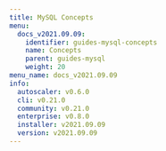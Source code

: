 ```yaml
---
title: MySQL Concepts
menu:
  docs_v2021.09.09:
    identifier: guides-mysql-concepts
    name: Concepts
    parent: guides-mysql
    weight: 20
menu_name: docs_v2021.09.09
info:
  autoscaler: v0.6.0
  cli: v0.21.0
  community: v0.21.0
  enterprise: v0.8.0
  installer: v2021.09.09
  version: v2021.09.09
---
```


